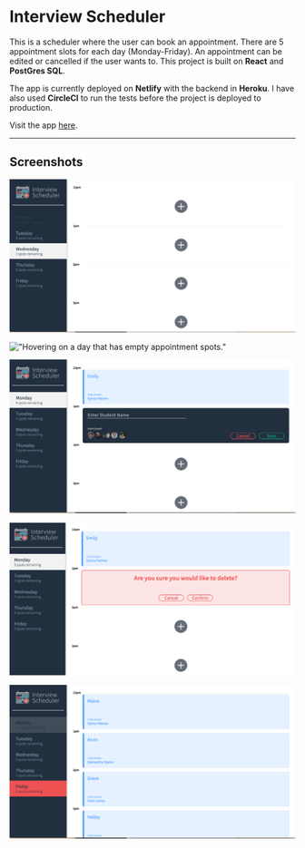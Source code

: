 # Interview Scheduler

This is a scheduler where the user can book an appointment. There are 5 appointment slots for each day (Monday-Friday). An appointment can be edited or cancelled if the user wants to. This project is built on **React** and **PostGres SQL**. 

The app is currently deployed on **Netlify** with the backend in **Heroku**. I have also used **CircleCI** to run the tests before the project is deployed to production.

Visit the app [here](https://5f597d21f9c9a40007de331c--blissful-lovelace-3f565a.netlify.app/).

---
## Screenshots


!["Empty view of the scheduler. The days are on the left side while the right is occupied by the appointments."](https://raw.githubusercontent.com/emurdnt/scheduler/master/docs/scheduler-empty.png)

!["Hovering on a day that has empty appointment spots."](https://raw.githubusercontent.com/emurdnt/scheduler/master/docs/scheduler-hover.png)

!["Clicking the plus on the screen will show a form that the use will fill-up for an appointment."](https://raw.githubusercontent.com/emurdnt/scheduler/master/docs/scheduler-add.png)

!["An edit and delete button will show when a user hovers over a booked appointment. A confirmation message appears before an appointment is deleted."](https://raw.githubusercontent.com/emurdnt/scheduler/master/docs/scheduler-delete.png)

!["A day cannot be selected when all the appointment spots have been booked."](https://raw.githubusercontent.com/emurdnt/scheduler/master/docs/scheduler-full.png)


